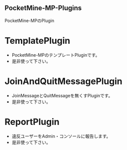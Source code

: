 ## PocketMine-MP-Plugins
PocketMine-MPのPlugin
# TemplatePlugin
* PocketMine-MPのテンプレートPluginです。
* 是非使って下さい。
# JoinAndQuitMessagePlugin
* JoinMessageとQuitMessageを無くすPluginです。
* 是非使って下さい。
# ReportPlugin
* 違反ユーザーをAdmin・コンソールに報告します。
* 是非使って下さい。
